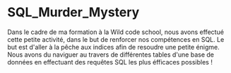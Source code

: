 # SQL_Murder_Mystery

Dans le cadre de ma formation à la Wild code school, nous avons effectué cette petite activité, dans le but de renforcer nos compétences en SQL.
Le but est d'aller à la pêche aux indices afin de resoudre une petite énigme. Nous avons du naviguer au travers de différentes tables d'une base de données en effectuant des requêtes SQL les plus éfficaces possibles !
